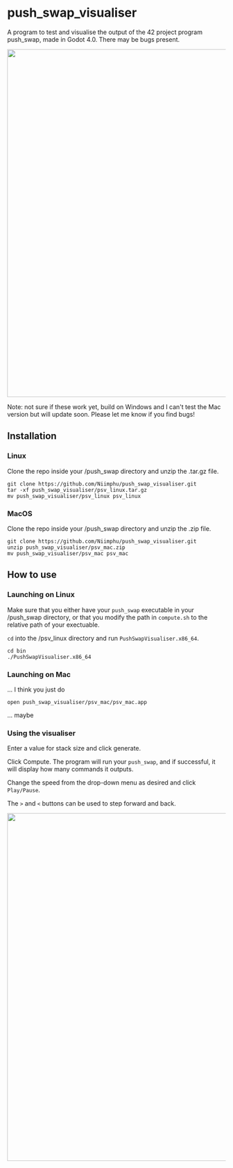 # push_swap_visualiser
A program to test and visualise the output of the 42 project program push_swap, made in Godot 4.0. There may be bugs present.

<img src='https://github.com/Niimphu/push_swap_visualiser/blob/main/gifs/PSVbig.gif.gif' width='800'>

Note: not sure if these work yet, build on Windows and I can't test the Mac version but will update soon. Please let me know if you find bugs!

## Installation

### Linux
Clone the repo inside your /push_swap directory and unzip the .tar.gz file.

```
git clone https://github.com/Niimphu/push_swap_visualiser.git
tar -xf push_swap_visualiser/psv_linux.tar.gz
mv push_swap_visualiser/psv_linux psv_linux
```

### MacOS
Clone the repo inside your /push_swap directory and unzip the .zip file.

```
git clone https://github.com/Niimphu/push_swap_visualiser.git
unzip push_swap_visualiser/psv_mac.zip
mv push_swap_visualiser/psv_mac psv_mac
```

## How to use

### Launching on Linux

Make sure that you either have your `push_swap` executable in your /push_swap directory, or that you modify the path in `compute.sh` to the relative path of your exectuable.

`cd` into the /psv_linux directory and run `PushSwapVisualiser.x86_64`.

```
cd bin
./PushSwapVisualiser.x86_64
```

### Launching on Mac

... I think you just do

```
open push_swap_visualiser/psv_mac/psv_mac.app
```

... maybe


### Using the visualiser

Enter a value for stack size and click generate.

Click Compute. The program will run your `push_swap`, and if successful, it will display how many commands it outputs.

Change the speed from the drop-down menu as desired and click `Play/Pause`.

The `>` and `<` buttons can be used to step forward and back.

<img src='https://github.com/Niimphu/push_swap_visualiser/blob/main/gifs/PSVhowto.gif.gif' width='800'>

